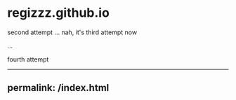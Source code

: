 # regizzz.github.io
second attempt
...
nah, it's third attempt now

...

fourth attempt

---
permalink: /index.html
---
